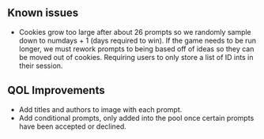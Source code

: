 ## Known issues

* Cookies grow too large after about 26 prompts so we randomly sample down to numdays + 1 (days required to win). If the game needs to be run longer, we must rework prompts to being based off of ideas so they can be moved out of cookies. Requiring users to only store a list of ID ints in their session. 

## QOL Improvements

* Add titles and authors to image with each prompt.
* Add conditional prompts, only added into the pool once certain prompts have been accepted or declined. 